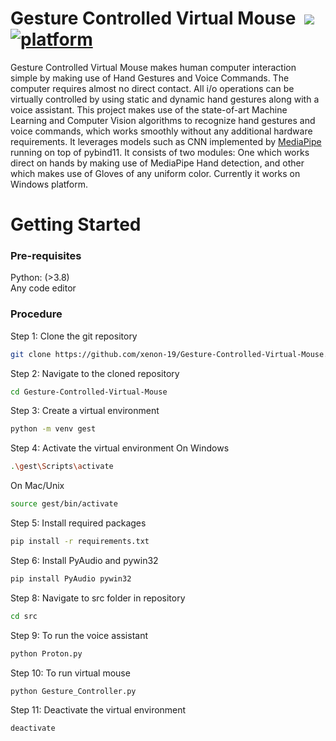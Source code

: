 # Gesture Controlled Virtual Mouse &nbsp;[![](https://img.shields.io/badge/python-3.12.0-blue.svg)](https://www.python.org/downloads/) [![platform](https://img.shields.io/badge/platform-windows-green.svg)](https://github.com/Rohit20Raj/desktop-assistant) 

Gesture Controlled Virtual Mouse makes human computer interaction simple by making use of Hand Gestures and Voice Commands. The computer requires almost no direct contact. All i/o operations can be virtually controlled by using static and dynamic hand gestures along with a voice assistant. This project makes use of the state-of-art Machine Learning and Computer Vision algorithms to recognize hand gestures and voice commands, which works smoothly without any additional hardware requirements. It leverages models such as CNN implemented by [MediaPipe](https://github.com/google/mediapipe) running on top of pybind11. It consists of two modules: One which works direct on hands by making use of MediaPipe Hand detection, and other which makes use of Gloves of any uniform color. Currently it works on Windows platform.


# Getting Started

### Pre-requisites
Python: (>3.8) <br/>
Any code editor

### Procedure

Step 1: Clone the git repository<br/>
```bash
git clone https://github.com/xenon-19/Gesture-Controlled-Virtual-Mouse.git
```
Step 2: Navigate to the cloned repository
```bash
cd Gesture-Controlled-Virtual-Mouse
```
Step 3: Create a virtual environment
```bash
python -m venv gest
```
Step 4: Activate the virtual environment
On Windows
```bash
.\gest\Scripts\activate
```
On Mac/Unix
```bash
source gest/bin/activate
```
Step 5: Install required packages
```bash
pip install -r requirements.txt
```
Step 6: Install PyAudio and pywin32
```bash
pip install PyAudio pywin32
```
Step 8: Navigate to src folder in repository
```bash
cd src
```
Step 9: To run the voice assistant
```bash
python Proton.py
```
Step 10: To run virtual mouse
```bash
python Gesture_Controller.py
```
Step 11: Deactivate the virtual environment
```bash
deactivate
```
